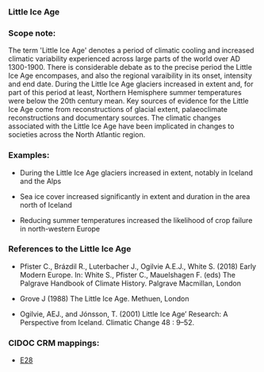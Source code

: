 ### Little Ice Age

### Scope note:

The term 'Little Ice Age' denotes a period of climatic cooling and increased climatic variability experienced across large parts of the world over AD 1300-1900. There is considerable debate as to the precise period the Little Ice Age encompases, and also the regional varaibility in its onset, intensity and end date. During the Little Ice Age glaciers increased in extent and, for part of this period at least, Northern Hemisphere summer temperatures were below the 20th century mean. Key sources of evidence for the Little Ice Age come from reconstructions of glacial extent, palaeoclimate reconstructions and documentary sources. The climatic changes associated with the Little Ice Age have been implicated in changes to societies across the North Atlantic region. 

### Examples:

* During the Little Ice Age glaciers increased in extent, notably in Iceland and the Alps

* Sea ice cover increased significantly in extent and duration in the area north of Iceland

* Reducing summer temperatures increased the likelihood of crop failure in north-western Europe

### References to the Little Ice Age

* Pfister C., Brázdil R., Luterbacher J., Ogilvie A.E.J., White S. (2018) Early Modern Europe. In: White S., Pfister C., Mauelshagen F. (eds) The Palgrave Handbook of Climate History. Palgrave Macmillan, London

* Grove J (1988) The Little Ice Age. Methuen, London

* Ogilvie, AEJ., and Jónsson, T. (2001) Little Ice Age’ Research: A Perspective from Iceland. Climatic Change 48 : 9–52.


### CIDOC CRM mappings: 

* [E28](http://www.cidoc-crm.org/entity/e28-conceptual-object/version-6.2)